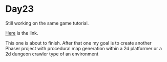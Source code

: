 # Day23

Still working on the same game tutorial.

[Here](https://github.com/eren23/phaser-training-tuts2-platformer) is the link.

This one is about to finish. After that one my goal is to create another Phaser project with procedural map generation within a 2d platformer or a 2d dungeon crawler type of an environment
